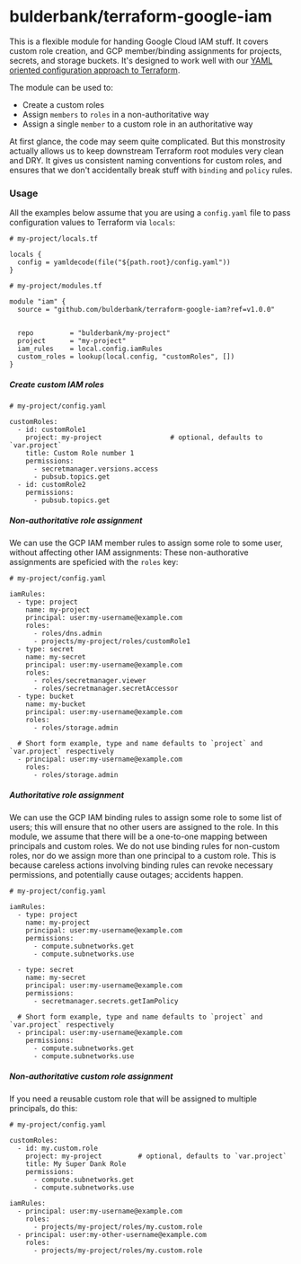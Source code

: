 # bulderbank/terraform-google-iam

This is a flexible module for handing Google Cloud IAM stuff.
It covers custom role creation, and GCP member/binding assignments for projects, secrets, and storage buckets.
It's designed to work well with our [YAML oriented configuration approach to Terraform](https://medium.com/@dfinnoy/understandable-terraform-projects-9c1cd9b4b21a).

The module can be used to:
- Create a custom roles
- Assign `members` to `roles` in a non-authoritative way
- Assign a single `member` to a custom role in an authoritative way

At first glance, the code may seem quite complicated.
But this monstrosity actually allows us to keep downstream Terraform root modules very clean and DRY.
It gives us consistent naming conventions for custom roles, and ensures that we don't accidentally break stuff with `binding` and `policy` rules.

### Usage
All the examples below assume that you are using a `config.yaml` file to pass configuration values to Terraform via `locals`:

```
# my-project/locals.tf

locals {
  config = yamldecode(file("${path.root}/config.yaml"))
}
```

```
# my-project/modules.tf

module "iam" {
  source = "github.com/bulderbank/terraform-google-iam?ref=v1.0.0"


  repo         = "bulderbank/my-project"
  project      = "my-project"
  iam_rules    = local.config.iamRules
  custom_roles = lookup(local.config, "customRoles", [])
}
```


##### Create custom IAM roles

```
# my-project/config.yaml

customRoles:
  - id: customRole1
    project: my-project                 # optional, defaults to `var.project` 
    title: Custom Role number 1         
    permissions:
      - secretmanager.versions.access
      - pubsub.topics.get
  - id: customRole2
    permissions:
      - pubsub.topics.get
```


##### Non-authoritative role assignment

We can use the GCP IAM member rules to assign some role to some user, without affecting other IAM assignments:
These non-authorative assignments are speficied with the `roles` key:

```
# my-project/config.yaml

iamRules:
  - type: project
    name: my-project
    principal: user:my-username@example.com
    roles:
      - roles/dns.admin
      - projects/my-project/roles/customRole1
  - type: secret
    name: my-secret
    principal: user:my-username@example.com
    roles:
      - roles/secretmanager.viewer
      - roles/secretmanager.secretAccessor
  - type: bucket
    name: my-bucket
    principal: user:my-username@example.com
    roles:
      - roles/storage.admin

  # Short form example, type and name defaults to `project` and `var.project` respectively
  - principal: user:my-username@example.com
    roles:
      - roles/storage.admin
```

##### Authoritative role assignment

We can use the GCP IAM binding rules to assign some role to some list of users; this will ensure that no other users are assigned to the role.
In this module, we assume that there will be a one-to-one mapping between principals and custom roles.
We do not use binding rules for non-custom roles, nor do we assign more than one principal to a custom role.
This is because careless actions involving binding rules can revoke necessary permissions, and potentially cause outages; accidents happen.


```
# my-project/config.yaml

iamRules:
  - type: project
    name: my-project
    principal: user:my-username@example.com
    permissions:
      - compute.subnetworks.get
      - compute.subnetworks.use 

  - type: secret
    name: my-secret
    principal: user:my-username@example.com   
    permissions:
      - secretmanager.secrets.getIamPolicy

  # Short form example, type and name defaults to `project` and `var.project` respectively
  - principal: user:my-username@example.com
    permissions:
      - compute.subnetworks.get
      - compute.subnetworks.use 
```

##### Non-authoritative custom role assignment

If you need a reusable custom role that will be assigned to multiple principals, do this:

```
# my-project/config.yaml

customRoles:
  - id: my.custom.role
    project: my-project         # optional, defaults to `var.project`
    title: My Super Dank Role
    permissions:
      - compute.subnetworks.get
      - compute.subnetworks.use

iamRules:
  - principal: user:my-username@example.com
    roles:
      - projects/my-project/roles/my.custom.role
  - principal: user:my-other-username@example.com
    roles:
      - projects/my-project/roles/my.custom.role
```


